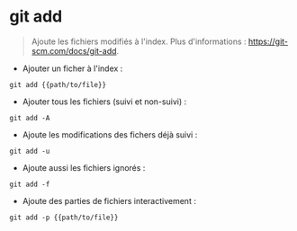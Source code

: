 # git add

> Ajoute les fichiers modifiés à l'index.
> Plus d'informations : <https://git-scm.com/docs/git-add>.

- Ajouter un ficher à l'index :

`git add {{path/to/file}}`

- Ajouter tous les fichiers (suivi et non-suivi) :

`git add -A`

- Ajoute les modifications des fichers déjà suivi :

`git add -u`

- Ajoute aussi les fichiers ignorés :

`git add -f`

- Ajoute des parties de fichiers interactivement :

`git add -p {{path/to/file}}`
